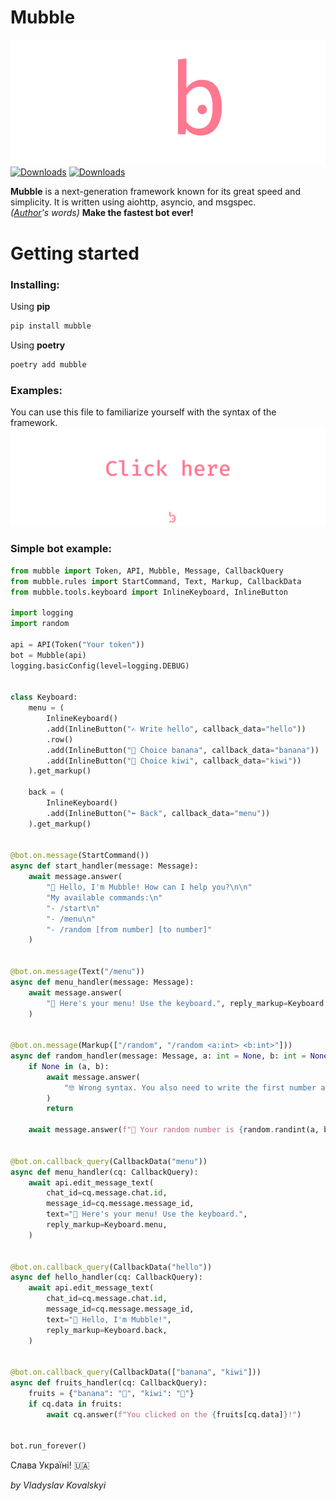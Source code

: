 # Mubble
![Mubble logo](images/mubble_logo.png)
[![Downloads](https://img.shields.io/pypi/dm/mubble.svg?style=flat-square)](https://pypi.python.org/pypi/mubble)
[![Downloads](https://img.shields.io/pypi/pyversions/mubble.svg?style=flat-square)](https://pypi.python.org/pypi/mubble)


**Mubble** is a next-generation framework known for its great speed and simplicity. It is written using aiohttp, asyncio, and msgspec.<br>
*([Author](https://github.com/vladislavkovalskyi)'s words)*
**Make the fastest bot ever!**


# Getting started


### Installing:
Using **pip**
```bash
pip install mubble
```
Using **poetry**
```bash
poetry add mubble
```

### Examples:
You can use this file to familiarize yourself with the syntax of the framework.
[![Click me](./images/examples_button.png)](./examples/start.md)


### Simple bot example:
```python
from mubble import Token, API, Mubble, Message, CallbackQuery
from mubble.rules import StartCommand, Text, Markup, CallbackData
from mubble.tools.keyboard import InlineKeyboard, InlineButton

import logging
import random

api = API(Token("Your token"))
bot = Mubble(api)
logging.basicConfig(level=logging.DEBUG)


class Keyboard:
    menu = (
        InlineKeyboard()
        .add(InlineButton("✍️ Write hello", callback_data="hello"))
        .row()
        .add(InlineButton("🍌 Choice banana", callback_data="banana"))
        .add(InlineButton("🥝 Choice kiwi", callback_data="kiwi"))
    ).get_markup()

    back = (
        InlineKeyboard()
        .add(InlineButton("⬅️ Back", callback_data="menu"))
    ).get_markup()


@bot.on.message(StartCommand())
async def start_handler(message: Message):
    await message.answer(
        "👋 Hello, I'm Mubble! How can I help you?\n\n"
        "My available commands:\n"
        "- /start\n"
        "- /menu\n"
        "- /random [from number] [to number]"
    )


@bot.on.message(Text("/menu"))
async def menu_handler(message: Message):
    await message.answer(
        "📃 Here's your menu! Use the keyboard.", reply_markup=Keyboard.menu
    )


@bot.on.message(Markup(["/random", "/random <a:int> <b:int>"]))
async def random_handler(message: Message, a: int = None, b: int = None):
    if None in (a, b):
        await message.answer(
            "🤓 Wrong syntax. You also need to write the first number and the second number."
        )
        return

    await message.answer(f"🎲 Your random number is {random.randint(a, b)}")


@bot.on.callback_query(CallbackData("menu"))
async def menu_handler(cq: CallbackQuery):
    await api.edit_message_text(
        chat_id=cq.message.chat.id,
        message_id=cq.message.message_id,
        text="📃 Here's your menu! Use the keyboard.",
        reply_markup=Keyboard.menu,
    )


@bot.on.callback_query(CallbackData("hello"))
async def hello_handler(cq: CallbackQuery):
    await api.edit_message_text(
        chat_id=cq.message.chat.id,
        message_id=cq.message.message_id,
        text="👋 Hello, I'm Mubble!",
        reply_markup=Keyboard.back,
    )


@bot.on.callback_query(CallbackData(["banana", "kiwi"]))
async def fruits_handler(cq: CallbackQuery):
    fruits = {"banana": "🍌", "kiwi": "🥝"}
    if cq.data in fruits:
        await cq.answer(f"You clicked on the {fruits[cq.data]}!")


bot.run_forever()
```

Слава Україні! 🇺🇦


*by Vladyslav Kovalskyi*